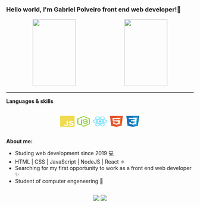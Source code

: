 ### Hello world, I'm Gabriel Polveiro front end web developer!👋



<div align="center">
  
  <img height="180em" width="48%" src="https://github-readme-stats.vercel.app/api?username=GaPolveiro02&show_icons=true&theme=algolia&include_all_commits=true&count_private=true"/>
  <img height="180em" width="48%" src="https://github-readme-stats.vercel.app/api/top-langs/?username=GaPolveiro02&layout=compact&langs_count=7&theme=algolia"/>
</div>

* * *

**Languages & skills**

<div align="center" style="display: inline_block"><br>
  <img align="center" alt="Js" height="30" width="40" src="https://raw.githubusercontent.com/devicons/devicon/master/icons/javascript/javascript-plain.svg">
  <img align="center" alt="NodeJs" height="30" width="40" src="https://raw.githubusercontent.com/devicons/devicon/1119b9f84c0290e0f0b38982099a2bd027a48bf1/icons/nodejs/nodejs-original.svg">
  <img align="center" alt="React" height="30" width="40" src="https://raw.githubusercontent.com/devicons/devicon/master/icons/react/react-original.svg">
  <img align="center" alt="HTML" height="30" width="40" src="https://raw.githubusercontent.com/devicons/devicon/master/icons/html5/html5-original.svg">
  <img align="center" alt="CSS" height="30" width="40" src="https://raw.githubusercontent.com/devicons/devicon/master/icons/css3/css3-original.svg">
</div>

##

 **About me:**
 - Studing web development since 2019 💻
 - HTML | CSS | JavaScript | NodeJS | React ⚛️
 - Searching for my first opportunity to work as a front end web developer ✨
 - Student of computer engeneering 📝
 
## 

<div align="center" style="display: inline_block"> 
  <a href = "mailto:gabrielpolveiro12@gmail.com"><img src="https://img.shields.io/badge/-Gmail-%23333?style=for-the-badge&logo=gmail&logoColor=white" target="_blank"></a>
  <a href="https://www.linkedin.com/in/gabriel-polveiro/" target="_blank"><img src="https://img.shields.io/badge/-LinkedIn-%230077B5?style=for-the-badge&logo=linkedin&logoColor=white" target="_blank"></a> 
</div>


